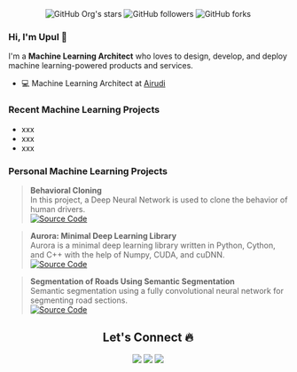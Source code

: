 <div align="center">
<img alt="GitHub Org's stars" src="https://img.shields.io/github/stars/upul?style=social"> <img alt="GitHub followers" src="https://img.shields.io/github/followers/upul?style=social"> <img alt="GitHub forks" src="https://img.shields.io/github/forks/upul/Behavioral-Cloning?style=social">
</div>

### Hi, I'm Upul 👋

I'm a **Machine Learning Architect** who loves to design, develop, and deploy machine learning-powered products and services.

- 💻 Machine Learning Architect at [Airudi](https://airudi.com/en/)

### Recent Machine Learning Projects 
- xxx
- xxx
- xxx

### Personal Machine Learning Projects
> **Behavioral Cloning**<br>In this project, a Deep Neural Network is used to clone the behavior of human drivers.<br>[![Source Code](https://img.shields.io/badge/Source_Code-212121?logo=github&logoColor=ffffff)](https://github.com/upul/Behavioral-Cloning)

> **Aurora: Minimal Deep Learning Library**<br>Aurora is a minimal deep learning library written in Python, Cython, and C++ with the help of Numpy, CUDA, and cuDNN.<br>[![Source Code](https://img.shields.io/badge/Source_Code-212121?logo=github&logoColor=ffffff)](https://github.com/upul/Aurora)

> **Segmentation of Roads Using Semantic Segmentation**<br>Semantic segmentation using a fully convolutional neural network for segmenting road sections. <br>[![Source Code](https://img.shields.io/badge/Source_Code-212121?logo=github&logoColor=ffffff)](https://github.com/upul/Semantic_Segmentation)


<h2 align="center"> Let's Connect 🔥</h2>
<div align="center">
<a href="https://github.com/upul/">
<img src="https://img.shields.io/badge/Github-211F1F?style=flat-square&logo=GitHub&logoColor=ffffff"></a> 
<a href="https://www.twitter.com/upulba/">
<img src="https://img.shields.io/badge/Twitter-08A0E9?style=flat-square&logo=Twitter&logoColor=ffffff"></a>
<a href="https://www.linkedin.com/in/upulbandara/">
<img src="https://img.shields.io/badge/Linkedin-0077B5?style=flat-square&logo=Linkedin&logoColor=ffffff"></a>
</div>

<!--
**upul/upul** is a ✨ _special_ ✨ repository because its `README.md` (this file) appears on your GitHub profile.

Here are some ideas to get you started:

- 🔭 I’m currently working on ...
- 🌱 I’m currently learning ...
- 👯 I’m looking to collaborate on ...
- 🤔 I’m looking for help with ...
- 💬 Ask me about ...
- 📫 How to reach me: ...
- 😄 Pronouns: ...
- ⚡ Fun fact: ...
-->
